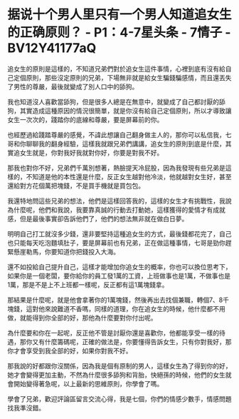 # 据说十个男人里只有一个男人知道追女生的正确原则？ - P1：4-7星头条 - 7情子 - BV12Y41177aQ

追女生的原則是這樣的，不知道兄弟們對於追女生這件事情，心裡到底有沒有給自己定個原則，那些沒定原則的兄弟，下場無非就是給女生騙錢騙感情，而且還丟失了男性的尊嚴，最後就變成了別人口中的舔狗。

我也知道沒人喜歡當舔狗，但是很多人總是在無意中，就變成了自己都討厭的舔狗，其實造成這種原因的情況很簡單，就是你沒有給自己定個原則，所以才導致讓女生一次次的，踐踏你的底線和尊嚴，要是屏幕前的你。

也經歷過給踐踏尊嚴的感覺，不諱此想讓自己翻身做主人的，那你可以私信我，七哥和你聊聊我的翻身經驗，這樣我就跟兄弟們講講，追女生的原則到底是什麼，其實追女生就是，你對我好我就對你好，你要是對我不好。

那我也對你不好，兄弟們千萬別想著，熱臉提天冷屁股，因為我發現有些兄弟是這樣的，不知道是他的本性還是什麼，反正女生越對他冷淡，他就越對女生好，甚至還給對方花個萬把塊錢，不是買手機就是買包包。

我還特地問這些兄弟的想法，他們是這樣回答我的，這樣的女生才有挑戰性，我說為什麼呢，他們和我說，我要靠真誠的行動去打動她，這樣獲得的愛情才有成就感，但是最後事實卻告訴他們了，他們的想法無非就在做白日夢。

明明自己打工就沒多少錢，還非要堅持這種追女生的方式，最後錢都花完了，自己也只能每天吃泡麵填肚子，要是屏幕前也有兄弟，正在做這種事情，七哥是勁你趕緊懸崖勒馬，你要知道你把錢投入大海。

還不如投給自己提升自己，這樣才能增加你追女生的概率，你也可以換位思考下，如果你是一個老闆，要你給你的員工發1萬的工資，上班做事也是1萬，不做事也是1萬，那是不是上不上班都一樣呢，反正都有這1萬塊錢拿。

那結果是什麼呢，就是他會拿著你的1萬塊錢，然後再出去找個兼職，轉個7、8千塊錢，這對他來說難道不香嗎，同樣的道理，你在追女生的時候，他什麼都不用做，就能得到你全部的好，那他為什麼要對你付出呢。

為什麼要和你在一起呢，反正他不管是討厭你還是喜歡你，他都能享受一樣的待遇，那你又有什麼籌碼呢，正確的做法是，你要懂得告訴女生，只有你對我好，那你才會享受到我全部的好，如果你對我不好。

那我說的好都跟你沒關係，因為我是個有原制的男人，這樣女生為了得到你的好，她才會變得更加主動，不然為什麼很多舔狗和背胎，快絕孫的時候，他們的女生就會開始變得著急呢，以上最新的思維原則，你學會了嗎。

學會了兄弟，歡迎評論區留言交流心得，我是七個，你們的情感少數手，情感問題找我準沒錯。